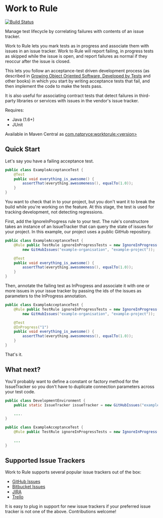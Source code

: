 Work to Rule
============

[![Build Status](https://travis-ci.org/npryce/worktorule.svg)](https://travis-ci.org/npryce/worktorule)

Manage test lifecycle by correlating failures with contents of an issue tracker.

Work to Rule lets you mark tests as in progress and associate them with issues in an issue tracker.  Work to Rule
will report failing, in progress tests as skipped while the issue is open, and report failures as normal if they
reoccur after the issue is closed.

This lets you follow an acceptance-test driven development process 
(as described in [Growing Object Oriented Software, Developed by Tests](http://www.growing-object-oriented.software.com) 
and other books) in which you start by writing acceptance tests that fail, and then implement the code to make the 
tests pass.

It is also useful for associating contract tests that detect failures in third-party libraries or services with
issues in the vendor's issue tracker.

Requires:

 - Java (1.6+)
 - JUnit

Available in Maven Central as [com.natpryce:worktorule:\<version\>](http://search.maven.org/#browse%7C542918654)


Quick Start
-----------

Let's say you have a failing acceptance test.

~~~~~~~~~~~~~~~~~~~~~java
public class ExampleAcceptanceTest {
    @Test
    public void everything_is_awesome() {
        assertThat(everything.awesomeness(), equalTo(1.0));
    }
}
~~~~~~~~~~~~~~~~~~~~~

You want to check that in to your project, but you don't want it to break the build while you're working on the feature.
At this stage, the test is used for tracking development, not detecting regressions.

First, add the IgnoreInProgress rule to your test.  The rule's constructore takes an instance of an IssueTracker that
can query the state of issues for your project.  In this example, our project uses a public GitHub repository.

~~~~~~~~~~~~~~~~~~~~~java
public class ExampleAcceptanceTest {
    @Rule public TestRule ignoreInProgressTests = new IgnoreInProgress(
        new GitHubIssues("example-organisation", "example-project"));

    @Test
    public void everything_is_awesome() {
        assertThat(everything.awesomeness(), equalTo(1.0));
    }
}
~~~~~~~~~~~~~~~~~~~~~

Then, annotate the failing test as InProgress and associate it with one or more issues in your issue tracker by passing
the ids of the issues as parameters to the InProgress annotation. 

~~~~~~~~~~~~~~~~~~~~~java
public class ExampleAcceptanceTest {
    @Rule public TestRule ignoreInProgressTests = new IgnoreInProgress(
        new GitHubIssues("example-organisation", "example-project"));

    @Test
    @InProgress("1")
    public void everything_is_awesome() {
        assertThat(everything.awesomeness(), equalTo(1.0));
    }
}
~~~~~~~~~~~~~~~~~~~~~

That's it.

What next?
----------

You'll probably want to define a constant or factory method for the IssueTracker so you don't have to duplicate 
connection parameters across your test code. 

~~~~~~~~~~~~~~~~~~~~~java
public class DevelopmentEnvironment {
    public static IssueTracker issueTracker = new GitHubIssues("example-organisation", "example-project");
    
    ....
}

public class ExampleAcceptanceTest {
    @Rule public TestRule ignoreInProgressTests = new IgnoreInProgress(DevelopmentEnvironment.issueTracker);
    
    ...
}
~~~~~~~~~~~~~~~~~~~~~


Supported Issue Trackers
------------------------

Work to Rule supports several popular issue trackers out of the box:

 - [GitHub Issues](https://guides.github.com/features/issues/)
 - [Bitbucket Issues](https://confluence.atlassian.com/display/BITBUCKET/Use+the+issue+tracker)
 - [JIRA](https://www.atlassian.com/software/jira)
 - [Trello](https://trello.com/)

It is easy to plug in support for new issue trackers if your preferred issue tracker is not one of the above. 
Contributions welcome!
